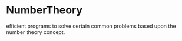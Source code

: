 # NumberTheory
efficient programs to solve certain common problems  based upon the number theory concept.
